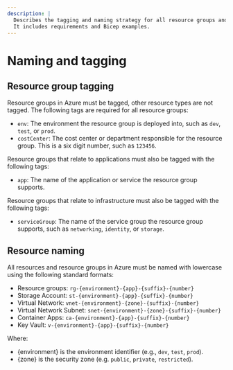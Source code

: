 ```yaml
---
description: |
  Describes the tagging and naming strategy for all resource groups and resources/ infrastructure/ applications in Azure.
  It includes requirements and Bicep examples.
---
```


# Naming and tagging

## Resource group tagging

Resource groups in Azure must be tagged, other resource types are not tagged.
The following tags are required for all resource groups:

- `env`: The environment the resource group is deployed into, such as `dev`, `test`, or `prod`.
- `costCenter`: The cost center or department responsible for the resource group. This is a six digit number, such as `123456`.

Resource groups that relate to applications must also be tagged with the following tags:

- `app`: The name of the application or service the resource group supports.

Resource groups that relate to infrastructure must also be tagged with the following tags:

- `serviceGroup`: The name of the service group the resource group supports, such as `networking`, `identity`, or `storage`.

## Resource naming

All resources and resource groups in Azure must be named with lowercase using the following standard formats:

- Resource groups: `rg-{environment}-{app}-{suffix}-{number}`
- Storage Account: `st-{environment}-{app}-{suffix}-{number}`
- Virtual Network: `vnet-{environment}-{zone}-{suffix}-{number}`
- Virtual Network Subnet: `snet-{environment}-{zone}-{suffix}-{number}`
- Container Apps: `ca-{environment}-{app}-{suffix}-{number}`
- Key Vault: `v-{environment}-{app}-{suffix}-{number}`

Where:

- {environment} is the environment identifier (e.g., `dev`, `test`, `prod`).
- {zone} is the security zone (e.g. `public`, `private`, `restricted`).

